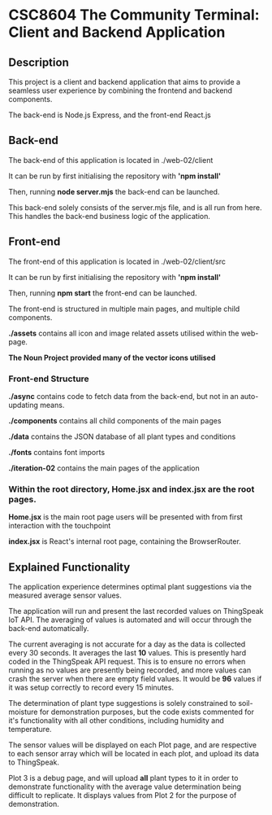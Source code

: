 # CSC8604 The Community Terminal: Client and Backend Application

## Description
This project is a client and backend application that aims to provide a seamless user experience by combining the frontend and backend components. 

The back-end is Node.js Express, and the front-end React.js

## Back-end
The back-end of this application is located in ./web-02/client

It can be run by first initialising the repository with __'npm install'__

Then, running __node server.mjs__ the back-end can be launched.

This back-end solely consists of the server.mjs file, and is all run from
here. This handles the back-end business logic of the application.

## Front-end
The front-end of this application is located in ./web-02/client/src

It can be run by first initialising the repository with __'npm install'__

Then, running __npm start__ the front-end can be launched.

The front-end is structured in multiple main pages, and multiple child components.

__./assets__ contains all icon and image related assets utilised within the web-page.

__The Noun Project provided many of the vector icons utilised__

### Front-end Structure

__./async__ contains code to fetch data from the back-end, but not in an auto-updating means.

__./components__ contains all child components of the main pages

__./data__ contains the JSON database of all plant types and conditions

__./fonts__ contains font imports

__./iteration-02__ contains the main pages of the application

### Within the root directory, Home.jsx and index.jsx are the root pages.

__Home.jsx__ is the main root page users will be presented with from 
    first interaction with the touchpoint

__index.jsx__ is React's internal root page, containing the BrowserRouter.

## Explained Functionality

The application experience determines optimal plant suggestions via the measured
average sensor values.

The application will run and present the last recorded values on ThingSpeak IoT API.
The averaging of values is automated and will occur through the back-end 
automatically.

The current averaging is not accurate for a day as the data is collected every 30 seconds. 
It averages the last __10__ values. This is presently hard coded in the ThingSpeak API
request. This is to ensure no errors when running as no values are presently being recorded,
and more values can crash the server when there are empty field values. It would be
__96__ values if it was setup correctly to record every 15 minutes. 

The determination of plant type suggestions is solely constrained to soil-moisture for
demonstration purposes, but the code exists commented for it's functionality with
all other conditions, including humidity and temperature.

The sensor values will be displayed on each Plot page, and are respective to each
sensor array which will be located in each plot, and upload its data to ThingSpeak.

Plot 3 is a debug page, and will upload __all__ plant types to it in order to demonstrate
functionality with the average value determination being difficult to replicate. It displays
values from Plot 2 for the purpose of demonstration. 